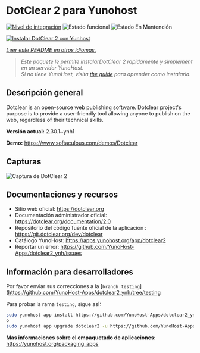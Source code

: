<!--
Este archivo README esta generado automaticamente<https://github.com/YunoHost/apps/tree/master/tools/readme_generator>
No se debe editar a mano.
-->

# DotClear 2 para Yunohost

[![Nivel de integración](https://dash.yunohost.org/integration/dotclear2.svg)](https://dash.yunohost.org/appci/app/dotclear2) ![Estado funcional](https://ci-apps.yunohost.org/ci/badges/dotclear2.status.svg) ![Estado En Mantención](https://ci-apps.yunohost.org/ci/badges/dotclear2.maintain.svg)

[![Instalar DotClear 2 con Yunhost](https://install-app.yunohost.org/install-with-yunohost.svg)](https://install-app.yunohost.org/?app=dotclear2)

*[Leer este README en otros idiomas.](./ALL_README.md)*

> *Este paquete le permite instalarDotClear 2 rapidamente y simplement en un servidor YunoHost.*  
> *Si no tiene YunoHost, visita [the guide](https://yunohost.org/install) para aprender como instalarla.*

## Descripción general

Dotclear is an open-source web publishing software. Dotclear project's purpose is to provide a user-friendly tool allowing anyone to publish on the web, regardless of their technical skills.


**Versión actual:** 2.30.1~ynh1

**Demo:** <https://www.softaculous.com/demos/Dotclear>

## Capturas

![Captura de DotClear 2](./doc/screenshots/ss2_dotclear.png)

## Documentaciones y recursos

- Sitio web oficial: <https://dotclear.org>
- Documentación administrador oficial: <https://dotclear.org/documentation/2.0>
- Repositorio del código fuente oficial de la aplicación : <https://git.dotclear.org/dev/dotclear>
- Catálogo YunoHost: <https://apps.yunohost.org/app/dotclear2>
- Reportar un error: <https://github.com/YunoHost-Apps/dotclear2_ynh/issues>

## Información para desarrolladores

Por favor enviar sus correcciones a la [`branch testing`](https://github.com/YunoHost-Apps/dotclear2_ynh/tree/testing

Para probar la rama `testing`, sigue asÍ:

```bash
sudo yunohost app install https://github.com/YunoHost-Apps/dotclear2_ynh/tree/testing --debug
o
sudo yunohost app upgrade dotclear2 -u https://github.com/YunoHost-Apps/dotclear2_ynh/tree/testing --debug
```

**Mas informaciones sobre el empaquetado de aplicaciones:** <https://yunohost.org/packaging_apps>
